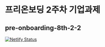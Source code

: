 # 프리온보딩 2주차 기업과제

## pre-onboarding-8th-2-2
[![Netlify Status](https://api.netlify.com/api/v1/badges/88d82c83-a8e7-437b-ac85-ed471e3f199c/deploy-status)](https://app.netlify.com/sites/pre-onboarding-8th-2-2/deploys)
